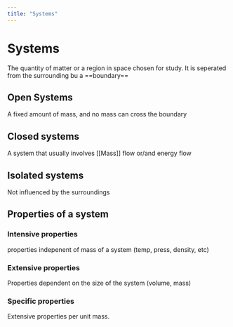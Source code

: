 ```yaml
---
title: "Systems"
---
```

# Systems
The quantity of matter or a region in space chosen for study.
It is seperated from the surrounding bu a ==boundary==

## Open Systems
A fixed amount of mass, and no mass can cross the boundary

## Closed systems
A system that usually involves [[Mass]] flow or/and energy flow

## Isolated systems
Not influenced by the surroundings

## Properties of a system
### Intensive properties
properties indepenent of mass of a system
(temp, press, density, etc)

### Extensive properties
Properties dependent on the size of the system
(volume, mass)

### Specific properties
Extensive properties per unit mass.
